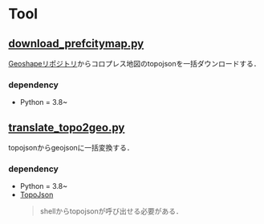 # Tool

## [download_prefcitymap.py](download_prefcitymap.py)

[Geoshapeリポジトリ](https://geoshape.ex.nii.ac.jp/)からコロプレス地図のtopojsonを一括ダウンロードする．

### dependency

- Python = 3.8~

## [translate_topo2geo.py](translate_topo2geo.py)

topojsonからgeojsonに一括変換する．

### dependency

- Python = 3.8~
- [TopoJson](https://github.com/topojson/topojson)
    > shellからtopojsonが呼び出せる必要がある．
